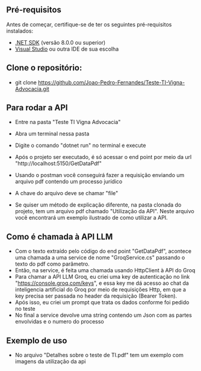 ## Pré-requisitos
Antes de começar, certifique-se de ter os seguintes pré-requisitos instalados:

- [.NET SDK](https://dotnet.microsoft.com/download) (versão 8.0.0 ou superior)
- [Visual Studio](https://visualstudio.microsoft.com/) ou outra IDE de sua escolha

## Clone o repositório:
- git clone https://github.com/Joao-Pedro-Fernandes/Teste-TI-Vigna-Advocacia.git

## Para rodar a API
- Entre na pasta "Teste TI Vigna Advocacia"
- Abra um terminal nessa pasta
- Digite o comando "dotnet run" no terminal e execute
- Após o projeto ser executado, é só acessar o end point por meio da url "http://localhost:5150/GetDataPdf" 
- Usando o postman você conseguirá fazer a requisição enviando um arquivo pdf contendo um processo jurídico
- A chave do arquivo deve se chamar "file"

- Se quiser um método de explicação diferente, na pasta clonada do projeto, tem um arquivo pdf chamado "Utilização da API". 
Neste arquivo você encontrará um exemplo ilustrado de como utilizar a API. 

## Como é chamada à API LLM
- Com o texto extraído pelo código do end point "GetDataPdf", acontece uma chamada a uma service de nome "GroqService.cs" 
passando o texto do pdf como parâmetro.
- Então, na service, é feita uma chamada usando HttpClient à API do Groq
- Para chamar a API LLM Groq, eu criei uma key de autenticação no link "https://console.groq.com/keys", e essa key me dá acesso ao chat da
inteligencia artificial do Groq por meio de requisições Http, em que a key precisa ser passada no header da requisição (Bearer Token).
- Após isso, eu criei um prompt que trata os dados conforme foi pedido no teste
- No final a service devolve uma string contendo um Json com as partes envolvidas e o numero do processo

## Exemplo de uso
- No arquivo "Detalhes sobre o teste de TI.pdf" tem um exemplo com imagens da utilização da api
